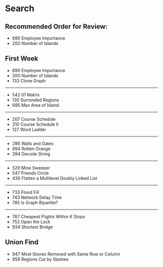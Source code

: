# Search
## Recommended Order for Review:
* 690 Employee Importance
* 200 Number of Islands

## First Week
* 690 Employee Importance
* 200 Number of Islands
* 133 Clone Graph
____
* 542 01 Matrix
* 130 Surronded Regions
* 695 Max Area of Island
____
* 207 Course Schedule
* 210 Course Schedule II
* 127 Word Ladder 
____
* 286 Walls and Gates
* 994 Rotten Orange
* 394 Decode String
_____
* 529 Mine Sweeper
* 547 Friends Circle
* 430 Flatten a Multilevel Doubly Linked List
____
* 733 Flood Fill
* 743 Network Delay Time
* 785 Is Graph Bipartite?
____
* 787 Cheapest Flights Within K Stops
* 752 Open the Lock
* 934 Shortest Bridge






## Union Find
* 947 Most Stones Removed with Same Row or Column
* 959 Regions Cut by Slashes


